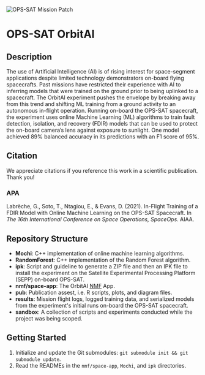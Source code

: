 ![OPS-SAT Mission Patch](https://github.com/georgeslabreche/opssat-orbitai/blob/main/pub/images/ops-sat_mission_patch.png?raw=true)

# OPS-SAT OrbitAI
## Description
The use of Artificial Intelligence (AI) is of rising interest for space-segment applications despite limited technology demonstrators on-board flying spacecrafts. Past missions have restricted their experience with AI to inferring models that were trained on the ground prior to being uplinked to a spacecraft. The OrbitAI experiment pushes the envelope by breaking away from this trend and shifting ML training from a ground activity to an autonomous in-flight operation. Running on-board the OPS-SAT spacecraft, the experiment uses online Machine Learning (ML) algorithms to train fault detection, isolation, and recovery (FDIR) models that can be used to protect the on-board camera’s lens against exposure to sunlight. One model achieved 89% balanced accuracy in its predictions with an F1 score of 95%.

## Citation
We appreciate citations if you reference this work in a scientific publication. Thank you!

### APA
Labrèche, G., Soto, T., Ntagiou, E., & Evans, D. (2021). In-Flight Training of a FDIR Model with Online Machine Learning on the OPS-SAT Spacecraft. In _The 16th International Conference on Space Operations, SpaceOps_. AIAA.

## Repository Structure
- **Mochi**: C++ implementation of online machine learning algorithms.
- **RandomForest**: C++ implementation of the Random Forest algorithm.
- **ipk**: Script and guideline to generate a ZIP file and then an IPK file to install the experiment on the Satellite Experimental Processing Platform (SEPP) on-board OPS-SAT.
- **nmf/space-app**: The OrbitAI [NMF](https://github.com/esa/nmf-mission-ops-sat) App.
- **pub**: Publication assest, i.e. R scripts, plots, and diagram files.
- **results**: Mission flight logs, logged training data, and serialized models from the experiment's initial runs on-board the OPS-SAT spacecraft.
- **sandbox**: A collection of scripts and experiments conducted while the project was being scoped.
## Getting Started
1. Initialize and update the Git submodules: `git submodule init && git submodule update`.
2. Read the READMEs in the `nmf/space-app`, `Mochi`, and `ipk` directories.

